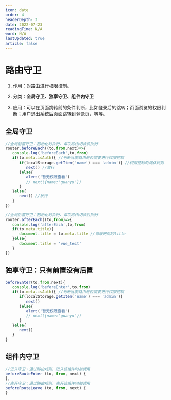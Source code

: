 ```yaml
---
icon: date
order: 4
headerDepth: 3
date: 2022-07-23
readingTime: N/A
word: N/A
lastUpdated: true
article: false
---
```


# 路由守卫

1. 作用：对路由进行权限控制。

2. 分类：**全局守卫、独享守卫、组件内守卫**

3. 应用：可以在页面跳转前的条件判断，比如登录后的跳转；页面浏览的权限判断；用户退出系统后页面跳转到登录页，等等。

## 全局守卫

   ```js
   //全局前置守卫：初始化时执行、每次路由切换前执行
   router.beforeEach((to,from,next)=>{
      console.log('beforeEach',to,from)
      if(to.meta.isAuth){ //判断当前路由是否需要进行权限控制
         if(localStorage.getItem('name') === 'admin'){ //权限控制的具体规则
            next() //放行
         }else{
            alert('暂无权限查看')
            // next({name:'guanyu'})
         }
      }else{
         next() //放行
      }
   })
   
   //全局后置守卫：初始化时执行、每次路由切换后执行
   router.afterEach((to,from)=>{
      console.log('afterEach',to,from)
      if(to.meta.title){ 
         document.title = to.meta.title //修改网页的title
      }else{
         document.title = 'vue_test'
      }
   })
   ```

## 独享守卫：只有前置没有后置

   ```js
   beforeEnter(to,from,next){
      console.log('beforeEnter',to,from)
      if(to.meta.isAuth){ //判断当前路由是否需要进行权限控制
         if(localStorage.getItem('name') === 'admin'){
            next()
         }else{
            alert('暂无权限查看')
            // next({name:'guanyu'})
         }
      }else{
         next()
      }
   }
   ```

## 组件内守卫

   ```js
   //进入守卫：通过路由规则，进入该组件时被调用
   beforeRouteEnter (to, from, next) {
   },
   //离开守卫：通过路由规则，离开该组件时被调用
   beforeRouteLeave (to, from, next) {
   }
   ```

